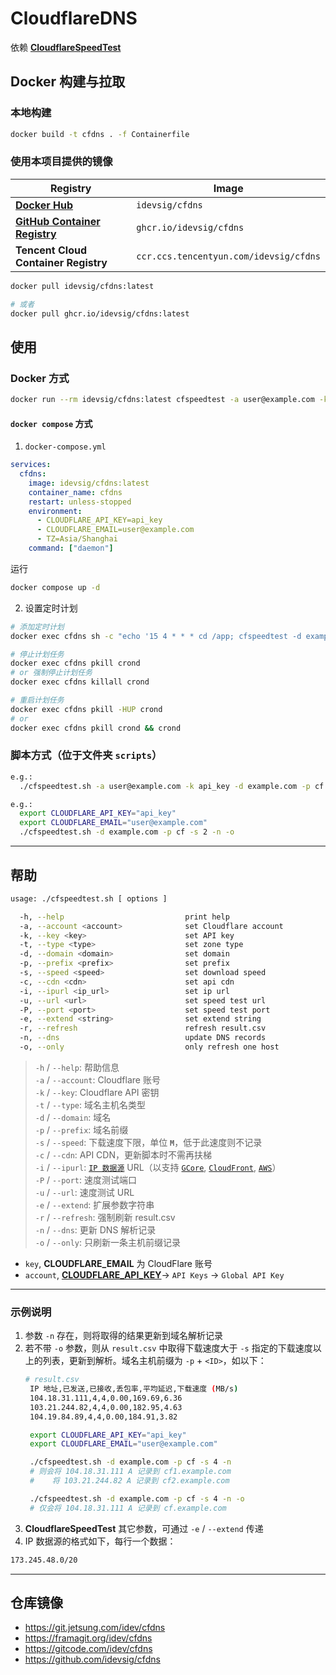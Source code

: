 # CloudflareDNS

依赖 [**CloudflareSpeedTest**](https://github.com/XIU2/CloudflareSpeedTest) 

## Docker 构建与拉取

### 本地构建
```sh
docker build -t cfdns . -f Containerfile
```

### 使用本项目提供的镜像

| Registry                                                                                          | Image
|---------------------------------------------------------------------------------------------------|----------------------------
| [**Docker Hub**](https://hub.docker.com/r/idevsig/cfdns)                                           | `idevsig/cfdns`
| [**GitHub Container Registry**](https://github.com/idevsig/cfdns/pkgs/container/cfdns)            | `ghcr.io/idevsig/cfdns`
| **Tencent Cloud Container Registry** | `ccr.ccs.tencentyun.com/idevsig/cfdns`

```sh
docker pull idevsig/cfdns:latest

# 或者
docker pull ghcr.io/idevsig/cfdns:latest
```

## 使用 

### Docker 方式

```sh
docker run --rm idevsig/cfdns:latest cfspeedtest -a user@example.com -k api_key -d example.com -p cf -s 5 -n -o
```

#### `docker compose` 方式

1. `docker-compose.yml`
```yaml
services:
  cfdns:
    image: idevsig/cfdns:latest
    container_name: cfdns
    restart: unless-stopped
    environment:
      - CLOUDFLARE_API_KEY=api_key
      - CLOUDFLARE_EMAIL=user@example.com
      - TZ=Asia/Shanghai
    command: ["daemon"]
```

运行
```sh
docker compose up -d
```

2. 设置定时计划
```sh
# 添加定时计划
docker exec cfdns sh -c "echo '15 4 * * * cd /app; cfspeedtest -d example.com -p cf -r -n' | crontab -"

# 停止计划任务
docker exec cfdns pkill crond
# or 强制停止计划任务
docker exec cfdns killall crond

# 重启计划任务
docker exec cfdns pkill -HUP crond
# or
docker exec cfdns pkill crond && crond
```

### 脚本方式（位于文件夹 `scripts`）

```sh
e.g.: 
  ./cfspeedtest.sh -a user@example.com -k api_key -d example.com -p cf -s 2 -n -o

e.g.:
  export CLOUDFLARE_API_KEY="api_key"
  export CLOUDFLARE_EMAIL="user@example.com"
  ./cfspeedtest.sh -d example.com -p cf -s 2 -n -o
```

---

## 帮助

```sh
usage: ./cfspeedtest.sh [ options ]

  -h, --help                           print help
  -a, --account <account>              set Cloudflare account
  -k, --key <key>                      set API key
  -t, --type <type>                    set zone type
  -d, --domain <domain>                set domain
  -p, --prefix <prefix>                set prefix
  -s, --speed <speed>                  set download speed
  -c, --cdn <cdn>                      set api cdn
  -i, --ipurl <ip_url>                 set ip url
  -u, --url <url>                      set speed test url
  -P, --port <port>                    set speed test port
  -e, --extend <string>                set extend string
  -r, --refresh                        refresh result.csv
  -n, --dns                            update DNS records 
  -o, --only                           only refresh one host
```

> `-h` / `--help`:             帮助信息   
> `-a` / `--account`:          Cloudflare 账号   
> `-k` / `--key`:              Cloudflare API 密钥   
> `-t` / `--type`:             域名主机名类型   
> `-d` / `--domain`:           域名   
> `-p` / `--prefix`:           域名前缀   
> `-s` / `--speed`:            下载速度下限，单位 **`M`**，低于此速度则不记录     
> `-c` / `--cdn`:              API CDN，更新脚本时不需再扶梯     
> `-i` / `--ipurl`:            [`IP 数据源`](https://www.cloudflare.com/ips-v4) URL（以支持 [`GCore`](https://api.gcore.com/cdn/public-ip-list), [`CloudFront`](https://d7uri8nf7uskq.cloudfront.net/tools/list-cloudfront-ips), [`AWS`](https://ip-ranges.amazonaws.com/ip-ranges.json)）   
> `-P` / `--port`:             速度测试端口   
> `-u` / `--url`:              速度测试 URL   
> `-e` / `--extend`:           扩展参数字符串   
> `-r` / `--refresh`:          强制刷新 result.csv    
> `-n` / `--dns`:              更新 DNS 解析记录   
> `-o` / `--only`:             只刷新一条主机前缀记录   

- `key`, **CLOUDFLARE_EMAIL** 为 CloudFlare 账号
- `account`, [**CLOUDFLARE_API_KEY**](https://dash.cloudflare.com/profile/api-tokens)-> `API Keys` -> `Global API Key`   

---
### 示例说明
1. 参数 `-n` 存在，则将取得的结果更新到域名解析记录
2. 若不带 `-o` 参数，则从 `result.csv` 中取得下载速度大于 `-s` 指定的下载速度以上的列表，更新到解析。域名主机前缀为 `-p` + `<ID>`，如以下：
   ```sh
   # result.csv
    IP 地址,已发送,已接收,丢包率,平均延迟,下载速度 (MB/s)
    104.18.31.111,4,4,0.00,169.69,6.36
    103.21.244.82,4,4,0.00,182.95,4.63
    104.19.84.89,4,4,0.00,184.91,3.82
   ```
   ```sh
    export CLOUDFLARE_API_KEY="api_key"
    export CLOUDFLARE_EMAIL="user@example.com"

    ./cfspeedtest.sh -d example.com -p cf -s 4 -n
    # 则会将 104.18.31.111 A 记录到 cf1.example.com   
    #    将 103.21.244.82 A 记录到 cf2.example.com  

    ./cfspeedtest.sh -d example.com -p cf -s 4 -n -o
    # 仅会将 104.18.31.111 A 记录到 cf.example.com   
   ``` 
3. **CloudflareSpeedTest** 其它参数，可通过 `-e` / `--extend` 传递
4. IP 数据源的格式如下，每行一个数据：
```txt
173.245.48.0/20
```

---

## 仓库镜像

- https://git.jetsung.com/idev/cfdns
- https://framagit.org/idev/cfdns
- https://gitcode.com/idev/cfdns
- https://github.com/idevsig/cfdns
  